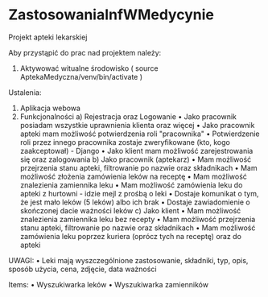 # ZastosowaniaInfWMedycynie
Projekt apteki lekarskiej

Aby przystąpić do prac nad projektem należy:

1. Aktywować witualne środowisko ( source AptekaMedyczna/venv/bin/activate )

Ustalenia:
1. Aplikacja webowa
2. Funkcjonalności
a) Rejestracja oraz Logowanie
• Jako pracownik posiadam wszystkie uprawnienia klienta oraz więcej	
• Jako pracownik apteki mam możliwość potwierdzenia roli "pracownika"
• Potwierdzenie roli przez innego pracownika zostaje zweryfikowane (kto, kogo zaakceptował) - Django
• Jako klient mam możliwość zarejestrowania się oraz zalogowania
b) Jako pracownik (aptekarz)
• Mam możliwość przejrzenia stanu apteki, filtrowanie po nazwie oraz składnikach
• Mam możliwość złożenia zamówienia leków na receptę
• Mam możliwość znalezienia zamiennika leku
• Mam możliwość zamówienia leku do apteki z hurtowni - idzie mejl z prośbą o leki
• Dostaje komunikat o tym, że jest mało leków (5 leków) albo ich brak 
• Dostaje zawiadomienie o skończonej dacie ważności leków
c) Jako klient 
• Mam możliwość znalezienia zamiennika leku bez recepty
• Mam możliwość przejrzenia stanu apteki, filtrowanie po nazwie oraz składnikach
• Mam możliwość zamówienia leku poprzez kuriera (oprócz tych na receptę) oraz do apteki  
	
UWAGI:
• Leki mają wyszczególnione zastosowanie, składniki, typ, opis, sposób użycia, cena, zdjęcie, data ważności

Items:
• Wyszukiwarka leków
• Wyszukiwarka zamienników


